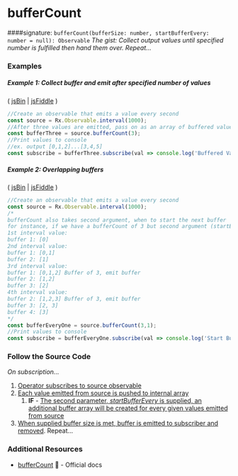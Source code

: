 # bufferCount
####signature: `bufferCount(bufferSize: number, startBufferEvery: number = null): Observable`
*The gist: Collect output values until specified number is fulfilled then hand them over. Repeat...*


### Examples

##### Example 1: Collect buffer and emit after specified number of values

( [jsBin](http://jsbin.com/suveqaromu/1/edit?js,console) | [jsFiddle](https://jsfiddle.net/btroncone/ky9myc5b/) )

```js
//Create an observable that emits a value every second
const source = Rx.Observable.interval(1000);
//After three values are emitted, pass on as an array of buffered values
const bufferThree = source.bufferCount(3);
//Print values to console
//ex. output [0,1,2]...[3,4,5]
const subscribe = bufferThree.subscribe(val => console.log('Buffered Values:', val));
```

##### Example 2: Overlapping buffers

( [jsBin](http://jsbin.com/kiloxiraya/1/edit?js,console) | [jsFiddle](https://jsfiddle.net/btroncone/3c67qcz1/) )

```js
//Create an observable that emits a value every second
const source = Rx.Observable.interval(1000);
/*
bufferCount also takes second argument, when to start the next buffer
for instance, if we have a bufferCount of 3 but second argument (startBufferEvery) of 1:
1st interval value:
buffer 1: [0]
2nd interval value:
buffer 1: [0,1]
buffer 2: [1]
3rd interval value:
buffer 1: [0,1,2] Buffer of 3, emit buffer
buffer 2: [1,2]
buffer 3: [2]
4th interval value:
buffer 2: [1,2,3] Buffer of 3, emit buffer
buffer 3: [2, 3]
buffer 4: [3]
*/
const bufferEveryOne = source.bufferCount(3,1);
//Print values to console
const subscribe = bufferEveryOne.subscribe(val => console.log('Start Buffer Every 1:', val));
```

### Follow the Source Code
*On subscription...*

1. [Operator subscribes to source observable](https://github.com/ReactiveX/rxjs/blob/master/src/operator/bufferCount.ts#L59)
2. [Each value emitted from source is pushed to internal array](https://github.com/ReactiveX/rxjs/blob/master/src/operator/bufferCount.ts#L91)
    1. **IF** - [The second parameter, *startBufferEvery* is supplied, an additional buffer array will be created for every given values emitted from source](https://github.com/ReactiveX/rxjs/blob/master/src/operator/bufferCount.ts#L85-L87)
3. [When supplied buffer size is met, buffer is emitted to subscriber and removed](https://github.com/ReactiveX/rxjs/blob/master/src/operator/bufferCount.ts#L92-L100). Repeat...

### Additional Resources
* [bufferCount](http://reactivex.io/rxjs/class/es6/Observable.js~Observable.html#instance-method-bufferCount) :newspaper: - Official docs